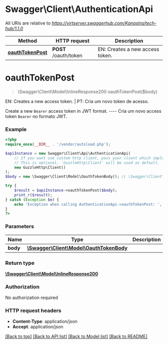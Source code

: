 # Swagger\Client\AuthenticationApi

All URIs are relative to *https://virtserver.swaggerhub.com/Kanastra/tech-hub/1.1.0*

Method | HTTP request | Description
------------- | ------------- | -------------
[**oauthTokenPost**](AuthenticationApi.md#oauthtokenpost) | **POST** /oauth/token | EN: Creates a new access token. | PT: Cria um novo token de acesso.

# **oauthTokenPost**
> \Swagger\Client\Model\InlineResponse200 oauthTokenPost($body)

EN: Creates a new access token. | PT: Cria um novo token de acesso.

Create a new `Bearer` access token in JWT format.  ----  Cria um novo access token `Bearer` no formato JWT.

### Example
```php
<?php
require_once(__DIR__ . '/vendor/autoload.php');

$apiInstance = new Swagger\Client\Api\AuthenticationApi(
    // If you want use custom http client, pass your client which implements `GuzzleHttp\ClientInterface`.
    // This is optional, `GuzzleHttp\Client` will be used as default.
    new GuzzleHttp\Client()
);
$body = new \Swagger\Client\Model\OauthTokenBody(); // \Swagger\Client\Model\OauthTokenBody | 

try {
    $result = $apiInstance->oauthTokenPost($body);
    print_r($result);
} catch (Exception $e) {
    echo 'Exception when calling AuthenticationApi->oauthTokenPost: ', $e->getMessage(), PHP_EOL;
}
?>
```

### Parameters

Name | Type | Description  | Notes
------------- | ------------- | ------------- | -------------
 **body** | [**\Swagger\Client\Model\OauthTokenBody**](../Model/OauthTokenBody.md)|  | [optional]

### Return type

[**\Swagger\Client\Model\InlineResponse200**](../Model/InlineResponse200.md)

### Authorization

No authorization required

### HTTP request headers

 - **Content-Type**: application/json
 - **Accept**: application/json

[[Back to top]](#) [[Back to API list]](../../README.md#documentation-for-api-endpoints) [[Back to Model list]](../../README.md#documentation-for-models) [[Back to README]](../../README.md)

